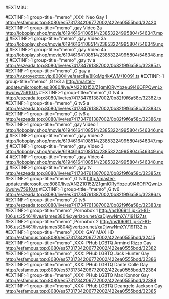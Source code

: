 #EXTM3U:

#EXTINF:-1 group-title="memo" ,XXX: Neo Gay 1
http://esfamous.top:8080/es5731734206772002/422ea0555bdd/32420
#EXTINF:-1 group-title="memo" ,gay Video 2a
http://loboplay.shop/movie/61946164108514/23853224995804/546347.mp4
#EXTINF:-1 group-title="memo" ,gay Video 3a
http://loboplay.shop/movie/61946164108514/23853224995804/546349.mp4
#EXTINF:-1 group-title="memo" ,gay Video 4a
http://loboplay.shop/movie/61946164108514/23853224995804/546348.mp4
#EXTINF:-1 group-title="memo" ,gay tv a
http://eszeada.top:8080/live/es741734761387002/0b82f9f6a58c/32385.ts
#EXTINF:-1 group-title="memo" ,G gay a
http://tv.proyectox.vip:8080/live/aarcila/8KqMg4kAWM/10091.ts
#EXTINF:-1 group-title="memo" ,G tv3 a
http://master-update.miicrosoft.es:8080/live/AN2210152/Z1gmIORyYbzeu9l46OFPQwnLx6wuhv/75910.ts
#EXTINF:-1 group-title="memo" ,G tv4 a
http://eszeada.top:8080/live/es741734761387002/0b82f9f6a58c/32382.ts
#EXTINF:-1 group-title="memo" ,G tv5 a
http://eszeada.top:8080/live/es741734761387002/0b82f9f6a58c/32383.ts
#EXTINF:-1 group-title="memo" ,G tv6 a
http://eszeada.top:8080/live/es741734761387002/0b82f9f6a58c/32386.ts
#EXTINF:-1 group-title="memo" ,gay Video 1
http://loboplay.shop/movie/61946164108514/23853224995804/546346.mp4
#EXTINF:-1 group-title="memo" ,gay Video 2
http://loboplay.shop/movie/61946164108514/23853224995804/546347.mp4
#EXTINF:-1 group-title="memo" ,gay Video 3
http://loboplay.shop/movie/61946164108514/23853224995804/546349.mp4
#EXTINF:-1 group-title="memo" ,gay Video 4
http://loboplay.shop/movie/61946164108514/23853224995804/546348.mp4
#EXTINF:-1 group-title="memo" ,gay tv
http://eszeada.top:8080/live/es741734761387002/0b82f9f6a58c/32385.ts
#EXTINF:-1 group-title="memo" ,G tv3
http://master-update.miicrosoft.es:8080/live/AN2210152/Z1gmIORyYbzeu9l46OFPQwnLx6wuhv/75910.ts
#EXTINF:-1 group-title="memo" ,G tv6
http://eszeada.top:8080/live/es741734761387002/0b82f9f6a58c/32386.ts
#EXTINF:-1 group-title="memo" ,G tv5
http://eszeada.top:8080/live/es741734761387002/0b82f9f6a58c/32383.ts
#EXTINF:-1 group-title="memo" ,Pornobox 1
http://ns106911.ip-51-81-106.us:25461/live/rjames3804@verizon.net/xaDjwwNmXY/191127.ts
#EXTINF:-1 group-title="memo" ,Pornobox 2
http://ns106911.ip-51-81-106.us:25461/live/rjames3804@verizon.net/xaDjwwNmXY/191132.ts
#EXTINF:-1 group-title="memo" ,XXX: GAY MAX HD
http://esfamous.top:8080/es5731734206772002/422ea0555bdd/32415
#EXTINF:-1 group-title="memo" ,XXX: PHub LGBTQ Armind Rizzo Gay
http://esfamous.top:8080/es5731734206772002/422ea0555bdd/32382
#EXTINF:-1 group-title="memo" ,XXX: PHub LGBTQ Jack Hunter Gay
http://esfamous.top:8080/es5731734206772002/422ea0555bdd/32386
#EXTINF:-1 group-title="memo" ,XXX: PHub LGBTQ Dante Colle Gay
http://esfamous.top:8080/es5731734206772002/422ea0555bdd/32384
#EXTINF:-1 group-title="memo" ,XXX: PHub LGBTQ Max Konnor Gay
http://esfamous.top:8080/es5731734206772002/422ea0555bdd/32388
#EXTINF:-1 group-title="memo" ,XXX: PHub LGBTQ Deangelo Jackson Gay
http://esfamous.top:8080/es5731734206772002/422ea0555bdd/32385



